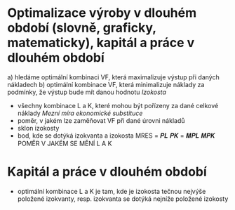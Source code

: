 #  Optimalizace výroby v dlouhém období (slovně, graficky, matematicky), kapitál a práce v dlouhém období

a) hledáme optimální kombinaci VF, která maximalizuje výstup při daných nákladech
b) optimální kombinace VF, která minimalizuje náklady za podmínky, že výstup bude mít danou hodnotu
*Izokosta*
- všechny kombinace L a K, které mohou být pořízeny za dané celkové náklady
*Mezní míra ekonomické substituce*
- poměr, v jakém lze zaměňovat VF při dané úrovni nákladů
- sklon izokosty
- bod, kde se dotýká izokvanta a izokosta
MRES =
𝑷𝑳
𝑷𝑲 =
𝑴𝑷𝑳
𝑴𝑷𝑲 POMĚR V JAKÉM SE MĚNÍ L A K
# Kapitál a práce v dlouhém období
- optimální kombinace L a K je tam, kde je izokosta tečnou nejvýše položené izokvanty, resp. izokvanta se dotýká nejníže položené izokosty